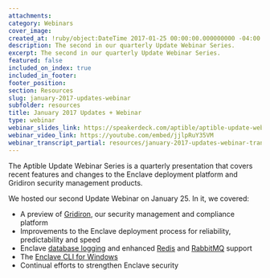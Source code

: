 ```yaml
---
attachments:
category: Webinars
cover_image:
created_at: !ruby/object:DateTime 2017-01-25 00:00:00.000000000 -04:00
description: The second in our quarterly Update Webinar Series.
excerpt: The second in our quarterly Update Webinar Series.
featured: false
included_on_index: true
included_in_footer:
footer_position:
section: Resources
slug: january-2017-updates-webinar
subfolder: resources
title: January 2017 Updates + Webinar
type: webinar
webinar_slides_link: https://speakerdeck.com/aptible/aptible-update-webinar-series-january-2017
webinar_video_link: https://youtube.com/embed/jjlpRuY35VM
webinar_transcript_partial: resources/january-2017-updates-webinar-transcript
---
```


The Aptible Update Webinar Series is a quarterly presentation that covers recent features and changes to the Enclave deployment platform and Gridiron security management products.

We hosted our second Update Webinar on January 25. In it, we covered:

- A preview of [Gridiron](https://www.aptible.com/resources/gridiron-compliance-model/), our security management and compliance platform
- Improvements to the Enclave deployment process for reliability, predictability and speed
- Enclave [database logging](https://www.aptible.com/blog/database-logs/) and enhanced [Redis](https://www.aptible.com/blog/redis-ssl/) and [RabbitMQ](https://www.aptible.com/blog/rabbitmq-management/) support
- The [Enclave CLI for Windows](https://www.aptible.com/blog/windows-cli/)
- Continual efforts to strengthen Enclave security

